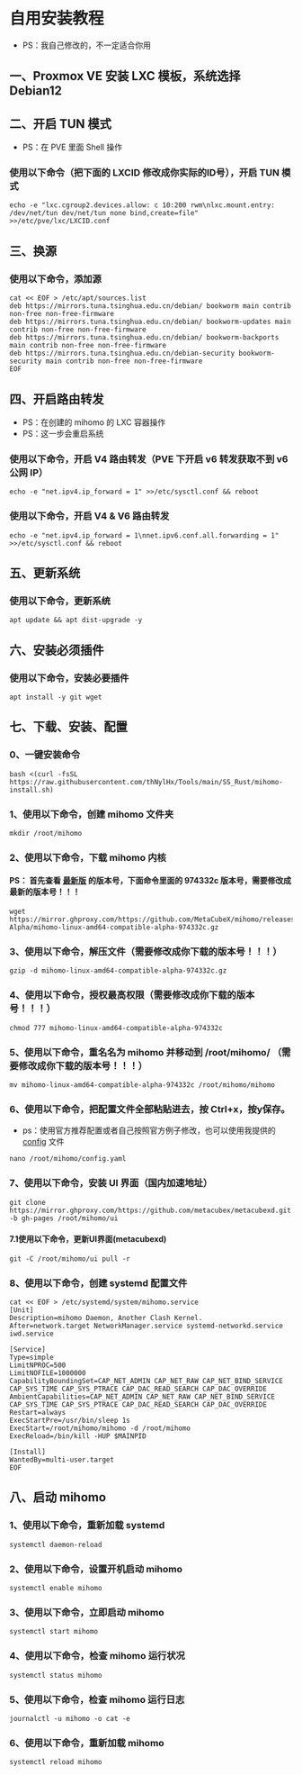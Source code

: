 # 自用安装教程
- PS：我自己修改的，不一定适合你用

## 一、Proxmox VE 安装 LXC 模板，系统选择 Debian12

## 二、开启 TUN 模式
- PS：在 PVE 里面 Shell 操作

### 使用以下命令（把下面的 LXCID 修改成你实际的ID号），开启 TUN 模式
```
echo -e "lxc.cgroup2.devices.allow: c 10:200 rwm\nlxc.mount.entry: /dev/net/tun dev/net/tun none bind,create=file" >>/etc/pve/lxc/LXCID.conf
```

## 三、换源

### 使用以下命令，添加源
```
cat << EOF > /etc/apt/sources.list
deb https://mirrors.tuna.tsinghua.edu.cn/debian/ bookworm main contrib non-free non-free-firmware
deb https://mirrors.tuna.tsinghua.edu.cn/debian/ bookworm-updates main contrib non-free non-free-firmware
deb https://mirrors.tuna.tsinghua.edu.cn/debian/ bookworm-backports main contrib non-free non-free-firmware
deb https://mirrors.tuna.tsinghua.edu.cn/debian-security bookworm-security main contrib non-free non-free-firmware
EOF
```

## 四、开启路由转发
- PS：在创建的 mihomo 的 LXC 容器操作
- PS：这一步会重启系统

### 使用以下命令，开启 V4 路由转发（PVE 下开启 v6 转发获取不到 v6 公网 IP）
```
echo -e "net.ipv4.ip_forward = 1" >>/etc/sysctl.conf && reboot
```

### 使用以下命令，开启 V4 & V6 路由转发
```
echo -e "net.ipv4.ip_forward = 1\nnet.ipv6.conf.all.forwarding = 1" >>/etc/sysctl.conf && reboot
```

## 五、更新系统

### 使用以下命令，更新系统
```
apt update && apt dist-upgrade -y
```

## 六、安装必须插件

### 使用以下命令，安装必要插件
```
apt install -y git wget
```

## 七、下载、安装、配置

### 0、一键安装命令
```
bash <(curl -fsSL https://raw.githubusercontent.com/thNylHx/Tools/main/SS_Rust/mihomo-install.sh)
```

### 1、使用以下命令，创建 mihomo 文件夹
~~~
mkdir /root/mihomo
~~~

### 2、使用以下命令，下载 mihomo 内核
#### PS： 首先查看 [最新版](https://wiki.metacubex.one/startup/#__tabbed_3_1) 的版本号，下面命令里面的 **974332c** 版本号，需要修改成最新的版本号！！！
~~~
wget https://mirror.ghproxy.com/https://github.com/MetaCubeX/mihomo/releases/download/Prerelease-Alpha/mihomo-linux-amd64-compatible-alpha-974332c.gz
~~~

### 3、使用以下命令，解压文件（需要修改成你下载的版本号！！！）
~~~
gzip -d mihomo-linux-amd64-compatible-alpha-974332c.gz
~~~

### 4、使用以下命令，授权最高权限（需要修改成你下载的版本号！！！）
~~~
chmod 777 mihomo-linux-amd64-compatible-alpha-974332c
~~~

### 5、使用以下命令，重名名为 mihomo 并移动到 /root/mihomo/ （需要修改成你下载的版本号！！！）
~~~
mv mihomo-linux-amd64-compatible-alpha-974332c /root/mihomo/mihomo
~~~

### 6、使用以下命令，把配置文件全部粘贴进去，按 Ctrl+x，按y保存。
- ps：使用官方推荐配置或者自己按照官方例子修改，也可以使用我提供的 [config](https://github.com/axcsz/Collect/blob/master/Clash.Meta/config.yaml) 文件
~~~
nano /root/mihomo/config.yaml
~~~

### 7、使用以下命令，安装 UI 界面（国内加速地址）
```
git clone https://mirror.ghproxy.com/https://github.com/metacubex/metacubexd.git -b gh-pages /root/mihomo/ui
```

#### 7.1使用以下命令，更新UI界面(metacubexd)
```
git -C /root/mihomo/ui pull -r
```

### 8、使用以下命令，创建 systemd 配置文件
```
cat << EOF > /etc/systemd/system/mihomo.service
[Unit]
Description=mihomo Daemon, Another Clash Kernel.
After=network.target NetworkManager.service systemd-networkd.service iwd.service

[Service]
Type=simple
LimitNPROC=500
LimitNOFILE=1000000
CapabilityBoundingSet=CAP_NET_ADMIN CAP_NET_RAW CAP_NET_BIND_SERVICE CAP_SYS_TIME CAP_SYS_PTRACE CAP_DAC_READ_SEARCH CAP_DAC_OVERRIDE
AmbientCapabilities=CAP_NET_ADMIN CAP_NET_RAW CAP_NET_BIND_SERVICE CAP_SYS_TIME CAP_SYS_PTRACE CAP_DAC_READ_SEARCH CAP_DAC_OVERRIDE
Restart=always
ExecStartPre=/usr/bin/sleep 1s
ExecStart=/root/mihomo/mihomo -d /root/mihomo
ExecReload=/bin/kill -HUP $MAINPID

[Install]
WantedBy=multi-user.target
EOF
```

## 八、启动 mihomo

### 1、使用以下命令，重新加载 systemd
~~~
systemctl daemon-reload
~~~

### 2、使用以下命令，设置开机启动 mihomo
~~~
systemctl enable mihomo
~~~

### 3、使用以下命令，立即启动 mihomo
~~~
systemctl start mihomo
~~~

### 4、使用以下命令，检查 mihomo 运行状况
~~~
systemctl status mihomo
~~~

### 5、使用以下命令，检查 mihomo 运行日志
~~~
journalctl -u mihomo -o cat -e
~~~

### 6、使用以下命令，重新加载 mihomo
~~~
systemctl reload mihomo
~~~

